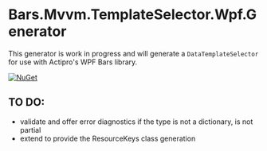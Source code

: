 # Bars.Mvvm.TemplateSelector.Wpf.Generator

This generator is work in progress and will generate a `DataTemplateSelector` for use with Actipro's WPF Bars library.

[![NuGet](https://img.shields.io/nuget/v/Bars.Mvvm.TemplateSelector.Wpf.Generator.svg)](https://www.nuget.org/packages/Bars.Mvvm.TemplateSelector.Wpf.Generator/)



## TO DO:
* validate and offer error diagnostics if the type is not a dictionary, is not partial
* extend to provide the ResourceKeys class generation